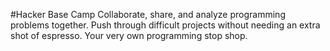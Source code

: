 #Hacker Base Camp
Collaborate, share, and analyze programming problems together. Push through difficult projects without needing an extra shot of espresso. Your very own programming stop shop.
